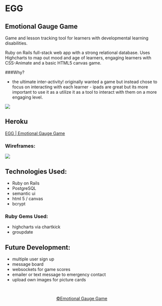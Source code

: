 # EGG
## Emotional Gauge Game
Game and lesson tracking tool for learners with developmental learning disabilities.

Ruby on Rails full-stack web app with a strong relational database. Uses Highcharts to map out mood and age of learners, engaging learners with CSS-Animate and a basic HTML5 canvas game.

###Why?
* the ultimate inter-activity!
originally wanted a game but instead chose to focus on interacting with each learner - ipads are great but its more important to use it as a utilize it as a tool to interact with them on a more engaging level.


<p>
<img src="http://imgur.com/a/QkiDp.jpg">
</p>

## Heroku
<a href="https://emotionalgaugegame.herokuapp.com/">EGG | Emotional Gauge Game</a>


### Wireframes:
<img src="http://imgur.com/a/s7uZS.jpg">

## Technologies Used:
* Ruby on Rails
* PostgreSQL
* semantic ui
* html 5 / canvas
* bcrypt

### Ruby Gems Used:
* highcharts via chartkick
* groupdate

## Future Development:
* multiple user sign up
* message board
* websockets for game scores
* emailer or text message to emergency contact
* upload own images for picture cards

<br>

<p align="center"><a href="https://emotionalgaugegame.herokuapp.com/">&copy;Emotional Gauge Game </a></p>
